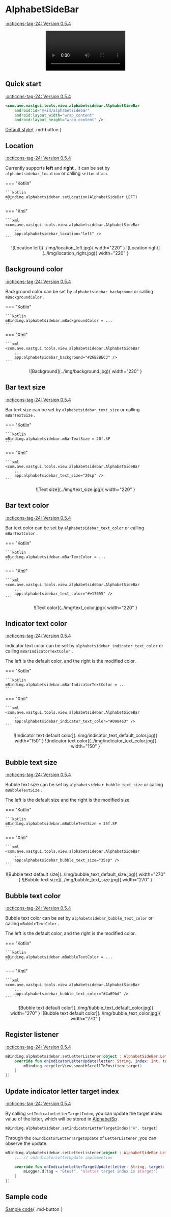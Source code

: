 # AlphabetSideBar

[:octicons-tag-24: Version 0.5.4](https://ave.entropy2020.cn/version/VastTools/#054)

<center>
    <video width="250" controls="controls" autoplay="autoplay">
        <source src="../img/alphabetsidebar.mp4" type="video/mp4">
    </video>
</center>

## Quick start

[:octicons-tag-24: Version 0.5.4](https://ave.entropy2020.cn/version/VastTools/#054)

```xml
<com.ave.vastgui.tools.view.alphabetsidebar.AlphabetSideBar
    android:id="@+id/alphabetsidebar"
    android:layout_width="wrap_content"
    android:layout_height="wrap_content" />
```

[Default style](https://github.com/SakurajimaMaii/Android-Vast-Extension/blob/develop/libraries/VastTools/src/main/res/values/styles.xml){ .md-button }

## Location

[:octicons-tag-24: Version 0.5.4](https://ave.entropy2020.cn/version/VastTools/#054)

Currently supports **left** and **right** . It can be set by `alphabetsidebar_location` or calling `setLocation`.

=== "Kotlin"

    ```kotlin
    mBinding.alphabetsidebar.setLocation(AlphabetSideBar.LEFT)
    ```

=== "Xml"

    ```xml
    <com.ave.vastgui.tools.view.alphabetsidebar.AlphabetSideBar
        ...
        app:alphabetsidebar_location="left" />
    ```

<center>
![Location left](../img/location_left.jpg){ width="220" }
![Location right](../img/location_right.jpg){ width="220" }
</center>

## Background color

[:octicons-tag-24: Version 0.5.4](https://ave.entropy2020.cn/version/VastTools/#054)

Background color can be set by  `alphabetsidebar_background` or calling `mBackgroundColor` .

=== "Kotlin"

    ```kotlin
    mBinding.alphabetsidebar.mBackgroundColor = ...
    ```

=== "Xml"

    ```xml
    <com.ave.vastgui.tools.view.alphabetsidebar.AlphabetSideBar
        ...
        app:alphabetsidebar_background="#26B2BEC3" />
    ```

<center>
![Background](../img/background.jpg){ width="220" }
</center>

## Bar text size

[:octicons-tag-24: Version 0.5.4](https://ave.entropy2020.cn/version/VastTools/#054)

Bar text size can be set by  `alphabetsidebar_text_size` or calling `mBarTextSize` .

=== "Kotlin"

    ```kotlin
    mBinding.alphabetsidebar.mBarTextSize = 20f.SP
    ```

=== "Xml"

    ```xml
    <com.ave.vastgui.tools.view.alphabetsidebar.AlphabetSideBar
        ...
        app:alphabetsidebar_text_size="20sp" />
    ```

<center>
![Text size](../img/text_size.jpg){ width="220" }
</center>

## Bar text color

[:octicons-tag-24: Version 0.5.4](https://ave.entropy2020.cn/version/VastTools/#054)

Bar text color can be set by `alphabetsidebar_text_color` or calling `mBarTextColor` .

=== "Kotlin"

    ```kotlin
    mBinding.alphabetsidebar.mBarTextColor = ...
    ```

=== "Xml"

    ```xml
    <com.ave.vastgui.tools.view.alphabetsidebar.AlphabetSideBar
        ...
        app:alphabetsidebar_text_color="#e17055" />
    ```

<center>
![Text color](../img/text_color.jpg){ width="220" }
</center>

## Indicator text color

[:octicons-tag-24: Version 0.5.4](https://ave.entropy2020.cn/version/VastTools/#054)

Indicator text color can be set by `alphabetsidebar_indicator_text_color` or calling `mBarIndicatorTextColor` .

The left is the default color, and the right is the modified color.

=== "Kotlin"

    ```kotlin
    mBinding.alphabetsidebar.mBarIndicatorTextColor = ...
    ```

=== "Xml"

    ```xml
    <com.ave.vastgui.tools.view.alphabetsidebar.AlphabetSideBar
        ...
        app:alphabetsidebar_indicator_text_color="#0984e3" />
    ```

<center>
![Indicator text default color](../img/indicator_text_default_color.jpg){ width="150" }
![Indicator text color](../img/indicator_text_color.jpg){ width="150" }
</center>

## Bubble text size

[:octicons-tag-24: Version 0.5.4](https://ave.entropy2020.cn/version/VastTools/#054)

Bubble text size can be set by `alphabetsidebar_bubble_text_size` or calling `mBubbleTextSize` .

The left is the default size and the right is the modified size.

=== "Kotlin"

    ```kotlin
    mBinding.alphabetsidebar.mBubbleTextSize = 35f.SP
    ```

=== "Xml"

    ```xml
    <com.ave.vastgui.tools.view.alphabetsidebar.AlphabetSideBar
        ...
        app:alphabetsidebar_bubble_text_size="35sp" />
    ```

<center>
![Bubble text default size](../img/bubble_text_default_size.jpg){ width="270" }
![Bubble text size](../img/bubble_text_size.jpg){ width="270" }
</center>

## Bubble text color

[:octicons-tag-24: Version 0.5.4](https://ave.entropy2020.cn/version/VastTools/#054)

Bubble text color can be set by `alphabetsidebar_bubble_text_color` or calling `mBubbleTextColor` .

The left is the default color, and the right is the modified color.

=== "Kotlin"

    ```kotlin
    mBinding.alphabetsidebar.mBubbleTextColor = ...
    ```

=== "Xml"

    ```xml
    <com.ave.vastgui.tools.view.alphabetsidebar.AlphabetSideBar
        ...
        app:alphabetsidebar_bubble_text_color="#4a69bd" />
    ```

<center>
![Bubble text default color](../img/bubble_text_default_color.jpg){ width="270" }
![Bubble text default color](../img/bubble_text_color.jpg){ width="270" }
</center>

## Register listener

[:octicons-tag-24: Version 0.5.4](https://ave.entropy2020.cn/version/VastTools/#054)

```kotlin
mBinding.alphabetsidebar.setLetterListener(object : AlphabetSideBar.LetterListener {
    override fun onIndicatorLetterUpdate(letter: String, index: Int, target: Int) {
        mBinding.recyclerView.smoothScrollToPosition(target)
    }
})
```

## Update indicator letter target index

[:octicons-tag-24: Version 0.5.4](https://ave.entropy2020.cn/version/VastTools/#054)

By calling `setIndicatorLetterTargetIndex`, you can update the target index value of the letter, which will be stored in [AlphabetSp](https://github.com/SakurajimaMaii/Android-Vast-Extension/blob/develop/libraries/VastTools/src/main/kotlin/com/ave/vastgui/tools/view/alphabetsidebar/AlphabetSp.kt) . 

```kotlin
mBinding.alphabetsidebar.setIndicatorLetterTargetIndex("A", target)
```

Through the `onIndicatorLetterTargetUpdate` of `LetterListener` ,you can observe the update.

```kotlin
mBinding.alphabetsidebar.setLetterListener(object : AlphabetSideBar.LetterListener {
    ... // onIndicatorLetterUpdate implemention

    override fun onIndicatorLetterTargetUpdate(letter: String, target: Int) {
        mLogger.d(tag = "Gtest", "$letter target index is $target")
    }
})
```

## Sample code

[Sample code](https://github.com/SakurajimaMaii/Android-Vast-Extension/blob/develop/app/src/main/java/com/ave/vastgui/app/activity/view/AlphabetSideBarActivity.kt){ .md-button }
